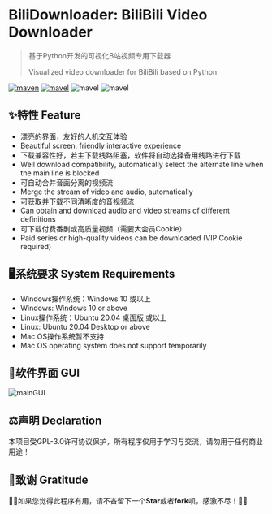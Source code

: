 # BiliDownloader: BiliBili Video Downloader

> 基于Python开发的可视化B站视频专用下载器
>
> Visualized video downloader for BiliBili based on Python

[![maven](https://img.shields.io/badge/Python-3.8.8-blue.svg)](https://www.python.org/)  [![mavel](https://img.shields.io/badge/GPL-3.0-red.svg)](https://github.com/JimmyLiang-lzm/biliDownloader/blob/master/LICENSE) ![mavel](https://img.shields.io/badge/requests-2.26.0-green.svg) ![mavel](https://img.shields.io/badge/PyQT-5.15.4-green.svg) 

## ✨特性 Feature

* 漂亮的界面，友好的人机交互体验
* Beautiful screen, friendly interactive experience
* 下载兼容性好，若主下载线路阻塞，软件将自动选择备用线路进行下载
* Well download compatibility, automatically select the alternate line when the main line is blocked
* 可自动合并音画分离的视频流
* Merge the stream of video and audio, automatically
* 可获取并下载不同清晰度的音视频流
* Can obtain and download audio and video streams of different definitions
* 可下载付费番剧或高质量视频（需要大会员Cookie）
* Paid series or high-quality videos can be downloaded (VIP Cookie required)

## 🖥系统要求 System Requirements

* Windows操作系统：Windows 10 或以上
* Windows: Windows 10 or above
* Linux操作系统：Ubuntu 20.04 桌面版 或以上
* Linux: Ubuntu 20.04 Desktop or above
* Mac OS操作系统暂不支持
* Mac OS operating system does not support temporarily

## 🎨软件界面 GUI

![mainGUI](https://jimmyliang-lzm.github.io/2021/10/06/bilid_GUI_help/mainGUI.jpg)

## ⚖声明 Declaration

本项目受GPL-3.0许可协议保护，所有程序仅用于学习与交流，请勿用于任何商业用途！

## 🤝致谢 Gratitude

💖💖如果您觉得此程序有用，请不吝留下一个**Star**或者**fork**呗，感激不尽！💖💖
